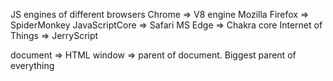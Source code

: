 JS engines of different browsers
Chrome => V8 engine
Mozilla Firefox => SpiderMonkey
JavaScriptCore => Safari
MS Edge => Chakra core
Internet of Things => JerryScript


document => HTML
window => parent of document. Biggest parent of everything